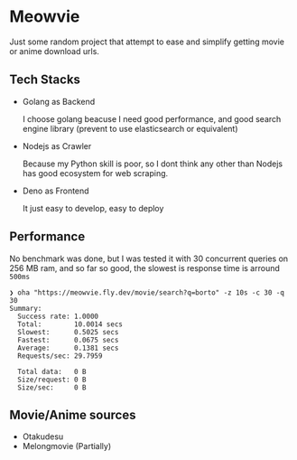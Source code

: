 # Meowvie

Just some random project that attempt to ease and simplify getting movie or anime download urls.

## Tech Stacks
* Golang as Backend
  
  I choose golang beacuse I need good performance, and good search engine library (prevent to use elasticsearch or equivalent) 

* Nodejs as Crawler
  
  Because my Python skill is poor, so I dont think any other than Nodejs has good ecosystem for web scraping.

* Deno as Frontend
  
  It just easy to develop, easy to deploy

## Performance
No benchmark was done, but I was tested it with 30 concurrent queries on 256 MB ram, and so far so good, the slowest is response time is arround `500ms`
```
❯ oha "https://meowvie.fly.dev/movie/search?q=borto" -z 10s -c 30 -q 30
Summary:
  Success rate: 1.0000
  Total:        10.0014 secs
  Slowest:      0.5025 secs
  Fastest:      0.0675 secs
  Average:      0.1381 secs
  Requests/sec: 29.7959

  Total data:   0 B
  Size/request: 0 B
  Size/sec:     0 B
```

## Movie/Anime sources
* Otakudesu
* Melongmovie (Partially)